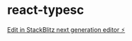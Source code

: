 # react-typesc

[Edit in StackBlitz next generation editor ⚡️](https://stackblitz.com/~/github.com/MaduFernandes/react-typesc)